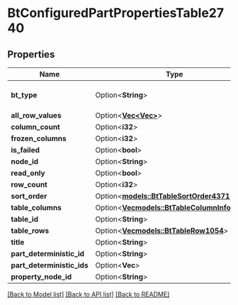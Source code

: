 # BtConfiguredPartPropertiesTable2740

## Properties

Name | Type | Description | Notes
------------ | ------------- | ------------- | -------------
**bt_type** | Option<**String**> | Type of JSON object. | [optional]
**all_row_values** | Option<[**Vec<Vec<String>>**](Vec.md)> |  | [optional]
**column_count** | Option<**i32**> |  | [optional]
**frozen_columns** | Option<**i32**> |  | [optional]
**is_failed** | Option<**bool**> |  | [optional]
**node_id** | Option<**String**> |  | [optional]
**read_only** | Option<**bool**> |  | [optional]
**row_count** | Option<**i32**> |  | [optional]
**sort_order** | Option<[**models::BtTableSortOrder4371**](BTTableSortOrder-4371.md)> |  | [optional]
**table_columns** | Option<[**Vec<models::BtTableColumnInfo1222>**](BTTableColumnInfo-1222.md)> |  | [optional]
**table_id** | Option<**String**> |  | [optional]
**table_rows** | Option<[**Vec<models::BtTableRow1054>**](BTTableRow-1054.md)> |  | [optional]
**title** | Option<**String**> |  | [optional]
**part_deterministic_id** | Option<**String**> |  | [optional]
**part_deterministic_ids** | Option<**Vec<String>**> |  | [optional]
**property_node_id** | Option<**String**> |  | [optional]

[[Back to Model list]](../README.md#documentation-for-models) [[Back to API list]](../README.md#documentation-for-api-endpoints) [[Back to README]](../README.md)


